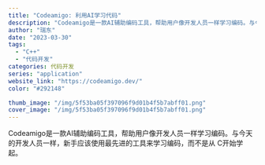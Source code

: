 ```yaml
---
title: "Codeamigo: 利用AI学习代码"
description: "Codeamigo是一款AI辅助编码工具，帮助用户像开发人员一样学习编码。与今天的开发人员一样，新手应该使用最先进的工具"
author: "瑞东"
date: "2023-03-30"
tags:
  - "C++"
  - "代码开发"
categories: 代码开发
series: "application"
website_link: "https://codeamigo.dev/"
color: "#292148"

thumb_image: "/img/5f53ba05f397096f9d01b4f5b7abff01.png"
cover_image: "/img/5f53ba05f397096f9d01b4f5b7abff01.png"
---
```


Codeamigo是一款AI辅助编码工具，帮助用户像开发人员一样学习编码。与今天的开发人员一样，新手应该使用最先进的工具来学习编码，而不是从 C开始学起。